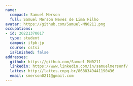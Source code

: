 ```yaml
---
name:
  compact: Samuel Merson
  full: Samuel Merson Neves de Lima Filho
avatar: https://github.com/Samuel-MN0211.png
occupations:
- id: 20221370017
  type: student
  campus: ifpb-jp
  course: cstsi
  isFinished: false
addresses:
  github: https://github.com/Samuel-MN0211
  linkedin: https://www.linkedin.com/in/samuelmersonf/
  lattes: http://lattes.cnpq.br/8688349441190436
  email: smerson0211@gmail.com
---
```

